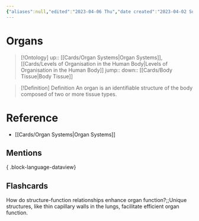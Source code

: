 ```yaml
---
{"aliases":null,"edited":"2023-04-06 Thu","date created":"2023-04-02 Sun","dg-publish":true,"permalink":"/cards/organs/","dgPassFrontmatter":true}
---
```


# Organs

> [!Ontology]
> up:: [[Cards/Organ Systems\|Organ Systems]], [[Cards/Levels of Organisation in the Human Body\|Levels of Organisation in the Human Body]]
> jump::
> down:: [[Cards/Body Tissue\|Body Tissue]]

> [!Definition] Definition
> An organ is an identifiable structure of the body composed of two or more tissue types.

# Reference
- [[Cards/Organ Systems\|Organ Systems]]

## Mentions

{ .block-language-dataview}

## Flashcards

How do structure-function relationships enhance organ function?;;Unique structures, like thin capillary walls in the lungs, facilitate efficient organ function.
<!--SR:!2023-12-21,75,250-->